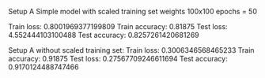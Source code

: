 

Setup A
Simple model
with scaled training set weights
100x100
epochs = 50

Train loss: 0.8001969377199809
Train accuracy: 0.81875
Test loss: 4.552444103100488
Test accuracy: 0.8257261420681269


Setup A without scaled training set:
Train loss: 0.3006346568465233
Train accuracy: 0.91875
Test loss: 0.27567709246611694
Test accuracy: 0.9170124488747466
